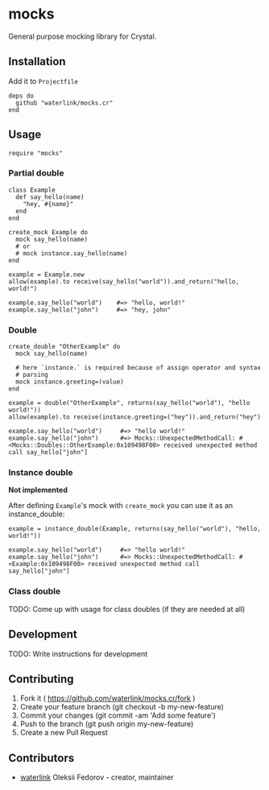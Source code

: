 # mocks

General purpose mocking library for Crystal.

## Installation

Add it to `Projectfile`

```crystal
deps do
  github "waterlink/mocks.cr"
end
```

## Usage

```crystal
require "mocks"
```

### Partial double

```crystal
class Example
  def say_hello(name)
    "hey, #{name}"
  end
end

create_mock Example do
  mock say_hello(name)
  # or
  # mock instance.say_hello(name)
end

example = Example.new
allow(example).to receive(say_hello("world")).and_return("hello, world!")

example.say_hello("world")    #=> "hello, world!"
example.say_hello("john")     #=> "hey, john"
```

### Double

```crystal
create_double "OtherExample" do
  mock say_hello(name)

  # here `instance.` is required because of assign operator and syntax
  # parsing
  mock instance.greeting=(value)
end

example = double("OtherExample", returns(say_hello("world"), "hello world!"))
allow(example).to receive(instance.greeting=("hey")).and_return("hey")

example.say_hello("world")     #=> "hello world!"
example.say_hello("john")      #=> Mocks::UnexpectedMethodCall: #<Mocks::Doubles::OtherExample:0x109498F00> received unexpected method call say_hello["john"]
```

### Instance double

**Not implemented**

After defining `Example`'s mock with `create_mock` you can use it as an instance_double:

```crystal
example = instance_double(Example, returns(say_hello("world"), "hello, world!"))

example.say_hello("world")     #=> "hello world!"
example.say_hello("john")      #=> Mocks::UnexpectedMethodCall: #<Example:0x109498F00> received unexpected method call say_hello["john"]
```

### Class double

TODO: Come up with usage for class doubles (if they are needed at all)

## Development

TODO: Write instructions for development

## Contributing

1. Fork it ( https://github.com/waterlink/mocks.cr/fork )
2. Create your feature branch (git checkout -b my-new-feature)
3. Commit your changes (git commit -am 'Add some feature')
4. Push to the branch (git push origin my-new-feature)
5. Create a new Pull Request

## Contributors

- [waterlink](https://github.com/waterlink) Oleksii Fedorov - creator, maintainer
